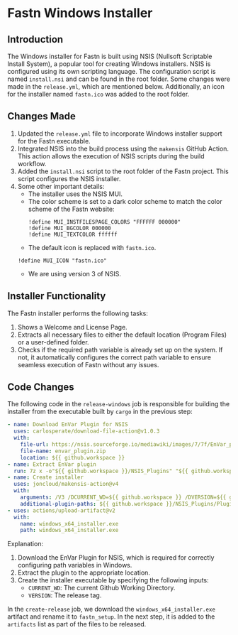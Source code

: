 # Fastn Windows Installer

## Introduction

The Windows installer for Fastn is built using NSIS (Nullsoft Scriptable Install System), a popular tool for creating Windows installers. NSIS is configured using its own scripting language. The configuration script is named `install.nsi` and can be found in the root folder. Some changes were made in the `release.yml`, which are mentioned below. Additionally, an icon for the installer named `fastn.ico` was added to the root folder.

## Changes Made

1. Updated the `release.yml` file to incorporate Windows installer support for the Fastn executable.
2. Integrated NSIS into the build process using the `makensis` GitHub Action. This action allows the execution of NSIS scripts during the build workflow.
3. Added the `install.nsi` script to the root folder of the Fastn project. This script configures the NSIS installer.
4. Some other important details:
    - The installer uses the NSIS MUI.
    - The color scheme is set to a dark color scheme to match the color scheme of the Fastn website:
      ```nsi
      !define MUI_INSTFILESPAGE_COLORS "FFFFFF 000000"
      !define MUI_BGCOLOR 000000
      !define MUI_TEXTCOLOR ffffff
      ```
    - The default icon is replaced with `fastn.ico`.
    ```nsi
    !define MUI_ICON "fastn.ico"
    ```
    - We are using version 3 of NSIS.

## Installer Functionality

The Fastn installer performs the following tasks:

1. Shows a Welcome and License Page.
2. Extracts all necessary files to either the default location (Program Files) or a user-defined folder.
3. Checks if the required path variable is already set up on the system. If not, it automatically configures the correct path variable to ensure seamless execution of Fastn without any issues.

## Code Changes

The following code in the `release-windows` job is responsible for building the installer from the executable built by `cargo` in the previous step:

```yaml
- name: Download EnVar Plugin for NSIS
  uses: carlosperate/download-file-action@v1.0.3
  with:
    file-url: https://nsis.sourceforge.io/mediawiki/images/7/7f/EnVar_plugin.zip
    file-name: envar_plugin.zip
    location: ${{ github.workspace }}
- name: Extract EnVar plugin
  run: 7z x -o"${{ github.workspace }}/NSIS_Plugins" "${{ github.workspace }}/envar_plugin.zip"
- name: Create installer
  uses: joncloud/makensis-action@v4
  with:
    arguments: /V3 /DCURRENT_WD=${{ github.workspace }} /DVERSION=${{ github.event.inputs.releaseTag }}
    additional-plugin-paths: ${{ github.workspace }}/NSIS_Plugins/Plugins
- uses: actions/upload-artifact@v2
  with:
    name: windows_x64_installer.exe
    path: windows_x64_installer.exe
```

Explanation:

1. Download the EnVar Plugin for NSIS, which is required for correctly configuring path variables in Windows.
2. Extract the plugin to the appropriate location.
3. Create the installer executable by specifying the following inputs:
   - `CURRENT_WD`: The current Github Working Directory.
   - `VERSION`: The release tag.

In the `create-release` job, we download the `windows_x64_installer.exe` artifact and rename it to `fastn_setup`. In the next step, it is added to the `artifacts` list as part of the files to be released.